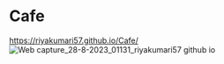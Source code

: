 # Cafe

https://riyakumari57.github.io/Cafe/
![Web capture_28-8-2023_01131_riyakumari57 github io](https://github.com/Riyakumari57/Cafe/assets/65845230/870abc85-0c8a-4cc8-be01-0d3fbd13505d)







